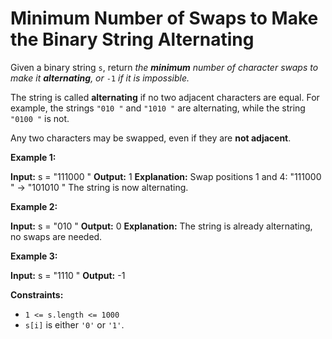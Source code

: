 # Minimum Number of Swaps to Make the Binary String Alternating

Given a binary string `s`, return _the **minimum** number of character swaps to make it **alternating**, or_ `-1` _if it is impossible._

The string is called **alternating** if no two adjacent characters are equal. For example, the strings `"010 "` and `"1010 "` are alternating, while the string `"0100 "` is not.

Any two characters may be swapped, even if they are **not adjacent**.

**Example 1:**

**Input:** s =  "111000 "
**Output:** 1
**Explanation:** Swap positions 1 and 4:  "111000 " ->  "101010 "
The string is now alternating.

**Example 2:**

**Input:** s =  "010 "
**Output:** 0
**Explanation:** The string is already alternating, no swaps are needed.

**Example 3:**

**Input:** s =  "1110 "
**Output:** -1

**Constraints:**

* `1 <= s.length <= 1000`
* `s[i]` is either `'0'` or `'1'`.

